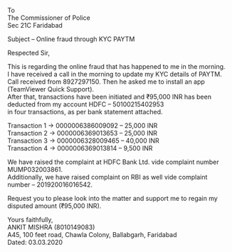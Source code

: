 To  
The Commissioner of Police  
Sec 21C Faridabad  

Subject – Online fraud through KYC PAYTM  

Respected Sir,  

This is regarding the online fraud that has happened to me in the morning.  
I have received a call in the morning to update my KYC details of PAYTM.  
Call received from 8927297150. Then he asked me to install an app (TeamViewer Quick Support).  
After that, transactions have been initiated and ₹95,000 INR has been deducted from my account HDFC – 50100215402953  
in four transactions, as per bank statement attached.  

Transaction 1 → 0000006386009092 – 25,000 INR  
Transaction 2 → 0000006369013653 – 25,000 INR  
Transaction 3 → 0000006328009465 – 40,000 INR  
Transaction 4 → 0000006369013814 – 9,500 INR  

We have raised the complaint at HDFC Bank Ltd. vide complaint number MUMP032003861.  
Additionally, we have raised complaint on RBI as well vide complaint number – 201920016016542.  

Request you to please look into the matter and support me to regain my disputed amount (₹95,000 INR).  

Yours faithfully,  
ANKIT MISHRA (8010149083)  
A45, 100 feet road, Chawla Colony, Ballabgarh, Faridabad  
Dated: 03.03.2020
